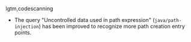 lgtm,codescanning
* The query "Uncontrolled data used in path expression" (`java/path-injection`) has been
  improved to recognize more path creation entry points.
